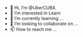 - 👋 Hi, I’m @UberCUBA
- 👀 I’m interested in Learn 
- 🌱 I’m currently learning ...
- 💞️ I’m looking to collaborate on ...
- 📫 How to reach me ...

<!---
UberCUBA/UberCUBA is a ✨ special ✨ repository because its `README.md` (this file) appears on your GitHub profile.
You can click the Preview link to take a look at your changes.
--->
